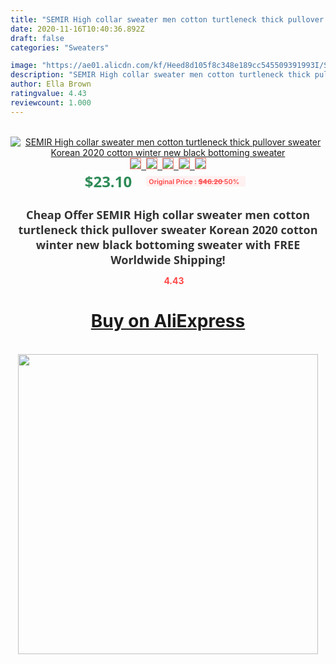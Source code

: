 ```yaml
---
title: "SEMIR High collar sweater men cotton turtleneck thick pullover sweater Korean 2020 cotton winter new black bottoming sweater"
date: 2020-11-16T10:40:36.892Z
draft: false
categories: "Sweaters"

image: "https://ae01.alicdn.com/kf/Heed8d105f8c348e189cc545509391993I/SEMIR-High-collar-sweater-men-cotton-turtleneck-thick-pullover-sweater-Korean-2020-cotton-winter-new-black.jpg"
description: "SEMIR High collar sweater men cotton turtleneck thick pullover sweater Korean 2020 cotton winter new black bottoming sweater"
author: Ella Brown
ratingvalue: 4.43
reviewcount: 1.000
---
```

<br>
<div style="text-align: center;">
<a href="https://s.click.aliexpress.com/e/_AAxaKD" target="_blank" rel="nofollow noopener noreferrer"><img alt="SEMIR High collar sweater men cotton turtleneck thick pullover sweater Korean 2020 cotton winter new black bottoming sweater" class="magnifier-image" src="https://ae01.alicdn.com/kf/Heed8d105f8c348e189cc545509391993I/SEMIR-High-collar-sweater-men-cotton-turtleneck-thick-pullover-sweater-Korean-2020-cotton-winter-new-black.jpg_640x640.jpg">
<br>
<img style="border:1px solid salmon" src="https://ae01.alicdn.com/kf/Heed8d105f8c348e189cc545509391993I/SEMIR-High-collar-sweater-men-cotton-turtleneck-thick-pullover-sweater-Korean-2020-cotton-winter-new-black.jpg_120x120.jpg">&nbsp;&nbsp;<img style="border:1px solid salmon" src="https://ae01.alicdn.com/kf/H3911e3a202e0464ea2731e72bd910a16v/SEMIR-High-collar-sweater-men-cotton-turtleneck-thick-pullover-sweater-Korean-2020-cotton-winter-new-black.jpg_120x120.jpg">&nbsp;&nbsp;<img style="border:1px solid salmon" src="https://ae01.alicdn.com/kf/H7dae8e99de8d49a9a23ac4876130895ao/SEMIR-High-collar-sweater-men-cotton-turtleneck-thick-pullover-sweater-Korean-2020-cotton-winter-new-black.jpg_120x120.jpg">&nbsp;&nbsp;<img style="border:1px solid salmon" src="https://ae01.alicdn.com/kf/H24556aab327c4153b951c1a3753bab0eT/SEMIR-High-collar-sweater-men-cotton-turtleneck-thick-pullover-sweater-Korean-2020-cotton-winter-new-black.jpg_120x120.jpg">&nbsp;&nbsp;<img style="border:1px solid salmon" src="https://ae01.alicdn.com/kf/Hd390a6c493b744c2b0cdacefcba678ad2/SEMIR-High-collar-sweater-men-cotton-turtleneck-thick-pullover-sweater-Korean-2020-cotton-winter-new-black.jpg_120x120.jpg"></a></div><br0>
<div style="text-align: center;"><span style="background-color: white; border: 0px; box-sizing: border-box; color: seagreen; display: inline-block; font-family: &quot;open sans&quot; , &quot;arial&quot; , &quot;helvetica&quot; , sans-serif , &quot;heiti&quot;; font-size: 24px; font-stretch: inherit; font-weight: 700; line-height: inherit; margin: 0px 10px 0px 0px; padding: 0px; vertical-align: middle;">$23.10 </span>
<span style="background: rgb(255 , 241 , 241); border-radius: 3px; border: 0px; box-sizing: border-box; color: #ff4747; display: inline-block; font-family: inherit; font-size: 12px; font-stretch: inherit; font-style: inherit; font-variant: inherit; font-weight: 600; line-height: inherit; margin: 0px; padding: 2px 5px; transform: scale(0.9); vertical-align: middle;">Original Price : <b style="text-decoration: line-through;">$46.20 </b> 50%&nbsp;&nbsp;</span></div>
<h1 style="color: #333333; display: inline-block; font-family: &quot;open sans&quot; , &quot;arial&quot; , &quot;helvetica&quot; , sans-serif , &quot;heiti&quot;; font-size: 18px; font-stretch: inherit; font-weight: 700; text-align: center;">Cheap Offer SEMIR High collar sweater men cotton turtleneck thick pullover sweater Korean 2020 cotton winter new black bottoming sweater with FREE Worldwide Shipping!</h1>
<div style="color: #ff4747; text-align: center;">
<img src="https://4.bp.blogspot.com/-M0ZcTcb-5uY/XleCXlxnR4I/AAAAAAAAAEc/OrjgMkXV1oMQFaCRZj5HQwOCBcu3w1FegCPcBGAYYCw/s1600/star.png" style="height: 15px;">&nbsp;<b>4.43</b></div>
<div class="button_cont" align="center"><a class="buynow_a" href="https://s.click.aliexpress.com/e/_AAxaKD" target="_blank" rel="nofollow noopener noreferrer"><H1>Buy on AliExpress</H1></a></div><br>
<div class="separator" style="clear: both; text-align: center;">
<img src="https://lh3.googleusercontent.com/-pTy5HemUv9M/XlePHvY0dAI/AAAAAAAAAE4/0nX5iRUoIWY8eMW9Dpxeirr157OZliDIgCLcBGAsYHQ/s1600/badge.gif" width="480">
</div>

